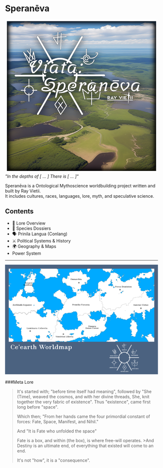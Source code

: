 # Speranēva  
![cover](./cover.png)
_"In the depths of [ ... ]  There is [ ... ]"_  

Speranēva is a Ontological Mythoscience worldbuilding project written and built by Ray Vietii.  
It includes cultures, races, languages, lore, myth, and speculative science.

## Contents
- 📜 Lore Overview
- 🧬 Species Dossiers
- 🗣️ Prinila Langua (Conlang)
- ⚔️ Political Systems & History
- 🌍 Geography & Maps
- Power System

---
![worldmap](worldmap.png)

###Meta Lore

>It's started with; "before time itself had meaning", followed by "She (Time), weaved the cosmos, and with her divine threads, She, knit together the very fabric of existence". Thus "existence", came first long before "space".
>
>Which then; "From her hands came the four primordial constant of forces: Fate, Space, Manifest, and Nihil."
>
>And "It is Fate who unfolded the space"
>
>Fate is a box, and within (the box), is where free-will operates. >And Destiny is an ultimate end, of everything that existed will come to an end.
>
>It's not "how", it is a "consequence".
